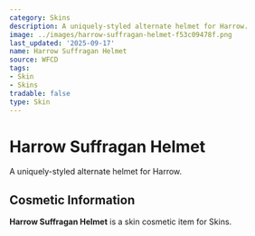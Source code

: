 ```yaml
---
category: Skins
description: A uniquely-styled alternate helmet for Harrow.
image: ../images/harrow-suffragan-helmet-f53c09478f.png
last_updated: '2025-09-17'
name: Harrow Suffragan Helmet
source: WFCD
tags:
- Skin
- Skins
tradable: false
type: Skin
---
```


# Harrow Suffragan Helmet

A uniquely-styled alternate helmet for Harrow.

## Cosmetic Information

**Harrow Suffragan Helmet** is a skin cosmetic item for Skins.

